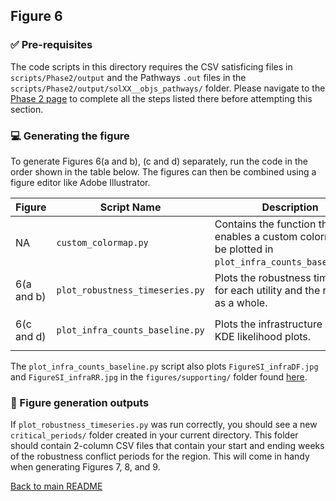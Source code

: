 ## Figure 6

### :white_check_mark: Pre-requisites
The code scripts in this directory requires the CSV satisficing files in `scripts/Phase2/output` and the Pathways `.out` files in the `scripts/Phase2/output/solXX__objs_pathways/` folder. Please navigate to the [Phase 2 page](https://github.com/lbl59/TRAILS/tree/main/scripts/Phase2) to complete all the steps listed there before attempting this section.

### :computer: Generating the figure
To generate Figures 6(a and b), (c and d) separately, run the code in the order shown in the table below. The figures can then be combined using a figure editor like Adobe Illustrator.

| Figure| Script Name | Description | How to Run | Pre-requisite files | 
| --- | --- | --- | --- | --- |
| NA | `custom_colormap.py` | Contains the function that enables a custom colormap to be plotted in `plot_infra_counts_baseline.py`. | None | None |
| 6(a and b) | `plot_robustness_timeseries.py` | Plots the robustness timeseries for each utility and the region as a whole. | `python ./calc_plot_robustness_change.py` | The satisficing CSV files in `scripts/Phase2/output/` |
| 6(c and d) | `plot_infra_counts_baseline.py` | Plots the infrastructure bar and KDE likelihood plots. | `python ./plot_infra_counts_baseline.py` | The `.out` files in the `scripts/Phase2/output/solXX__objs_pathways/` for Solution XX |

The `plot_infra_counts_baseline.py` script also plots `FigureSI_infraDF.jpg` and `FigureSI_infraRR.jpg` in the `figures/supporting/` folder found [here](https://github.com/lbl59/TRAILS/tree/main/figures/supporting).

### :pushpin: Figure generation outputs
If `plot_robustness_timeseries.py` was run correctly, you should see a new `critical_periods/` folder created in your current directory. This folder should contain 2-column CSV files that contain your start and ending weeks of the robustness conflict periods for the region. This will come in handy when generating Figures 7, 8, and 9.

[Back to main README](https://github.com/lbl59/TRAILS)